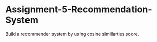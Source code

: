 # Assignment-5-Recommendation-System

Build a recommender system by using cosine simillarties score.
